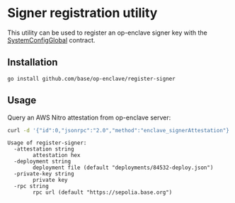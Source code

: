 # Signer registration utility

This utility can be used to register an op-enclave signer key with the
[SystemConfigGlobal](../contracts/src/SystemConfigGlobal.sol) contract.

## Installation

```
go install github.com/base/op-enclave/register-signer
```

## Usage

Query an AWS Nitro attestation from op-enclave server:
```bash
curl -d '{"id":0,"jsonrpc":"2.0","method":"enclave_signerAttestation"}' -H "Content-Type: application/json" http://op-enclave:7333
```

```
Usage of register-signer:
  -attestation string
    	attestation hex
  -deployment string
    	deployment file (default "deployments/84532-deploy.json")
  -private-key string
    	private key
  -rpc string
    	rpc url (default "https://sepolia.base.org")
```
